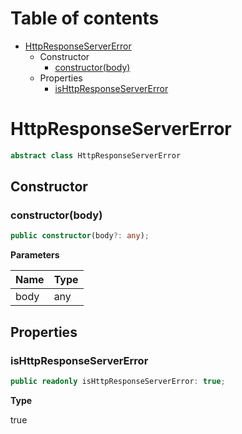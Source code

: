 # Table of contents

* [HttpResponseServerError][ClassDeclaration-18]
    * Constructor
        * [constructor(body)][Constructor-18]
    * Properties
        * [isHttpResponseServerError][PropertyDeclaration-42]

# HttpResponseServerError

```typescript
abstract class HttpResponseServerError
```
## Constructor

### constructor(body)

```typescript
public constructor(body?: any);
```

**Parameters**

| Name | Type |
| ---- | ---- |
| body | any  |

## Properties

### isHttpResponseServerError

```typescript
public readonly isHttpResponseServerError: true;
```

**Type**

true

[ClassDeclaration-18]: httpresponseservererror.md#httpresponseservererror
[Constructor-18]: httpresponseservererror.md#constructorbody
[PropertyDeclaration-42]: httpresponseservererror.md#ishttpresponseservererror